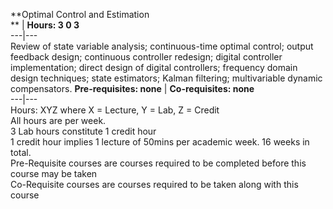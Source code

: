 **Optimal Control and Estimation  
** | **Hours: 3 0 3**  
---|---  
Review of state variable analysis; continuous-time optimal control; output feedback design; continuous controller redesign; digital controller implementation; direct design of digital controllers; frequency domain design techniques; state estimators; Kalman filtering; multivariable dynamic compensators. 
**Pre-requisites: none** | **Co-requisites: none**  
---|---  
Hours: XYZ where X = Lecture, Y = Lab, Z = Credit  
All hours are per week.  
3 Lab hours constitute 1 credit hour  
1 credit hour implies 1 lecture of 50mins per academic week. 16 weeks in total.  
Pre-Requisite courses are courses required to be completed before this course may be taken  
Co-Requisite courses are courses required to be taken along with this course
